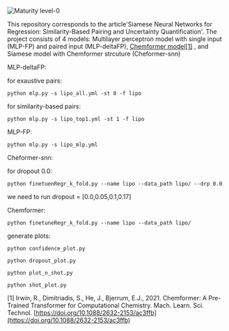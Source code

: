 ![Maturity level-0](https://img.shields.io/badge/Maturity%20Level-ML--0-red)

This repository corresponds to the article'Siamese Neural Networks for Regression: Similarity-Based Pairing and Uncertainty Quantification'. The project consists of 4 models: Multilayer perceptron model with single input (MLP-FP) and paired input (MLP-deltaFP), [Chemformer model](https://github.com/MolecularAI/Chemformer)[[1]](#1) , and Siamese model with Chemformer strcuture (Cheformer-snn)


MLP-deltaFP: 

for exaustive pairs:

`python mlp.py -s lipo_all.yml -st 0 -f lipo`  

for similarity-based pairs:

`python mlp.py -s lipo_top1.yml -st 1 -f lipo`  

MLP-FP:

`python mlp.py -s lipo_mlp.yml`

Cheformer-snn:

for dropout 0.0:

`python finetuenRegr_k_fold.py --name lipo --data_path lipo/ --drp 0.0`   

we need to run dropout = [0.0,0.05,0.1,0.17]

Chemformer:

`python finetuneRegr_k_fold.py --name lipo --data_path lipo/` 

generate plots:

`python confidence_plot.py` 

`python dropout_plot.py` 

`python plot_n_shot.py` 

`python shot_plot.py` 



<a id="1">[1]</a>
Irwin, R., Dimitriadis, S., He, J., Bjerrum, E.J., 2021. Chemformer: A Pre-Trained Transformer for Computational Chemistry. Mach. Learn. Sci. Technol. [https://doi.org/10.1088/2632-2153/ac3ffb](https://doi.org/10.1088/2632-2153/ac3ffb)

            
